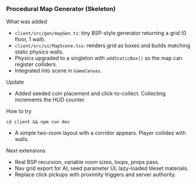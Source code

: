 ### Procedural Map Generator (Skeleton)

What was added
- `client/src/gen/mapGen.ts`: tiny BSP-style generator returning a grid (0 floor, 1 wall).
- `client/src/ui/MapScene.tsx`: renders grid as boxes and builds matching static physics walls.
- Physics upgraded to a singleton with `addStaticBox()` so the map can register colliders.
- Integrated into scene in `GameCanvas`.

Update
- Added seeded coin placement and click-to-collect. Collecting increments the HUD counter.

How to try
```
cd client && npm run dev
```
- A simple two-room layout with a corridor appears. Player collides with walls.

Next extensions
- Real BSP recursion, variable room sizes, loops, props pass.
- Nav grid export for AI; seed parameter UI; lazy-loaded tileset materials.
- Replace click pickups with proximity triggers and server authority.


